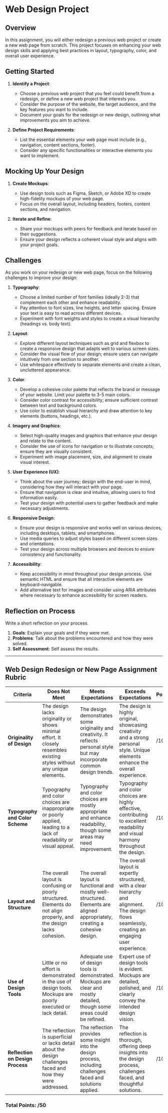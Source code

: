 # Web Design Project

## Overview

In this assignment, you will either redesign a previous web project or create a new web page from scratch. This project focuses on enhancing your web design skills and applying best practices in layout, typography, color, and overall user experience.

## Getting Started

1. **Identify a Project**: 
   - Choose a previous web project that you feel could benefit from a redesign, or define a new web project that interests you.
   - Consider the purpose of the website, the target audience, and the key features you want to include.
   - Document your goals for the redesign or new design, outlining what improvements you aim to achieve.

2. **Define Project Requirements**:
   - List the essential elements your web page must include (e.g., navigation, content sections, footer).
   - Consider any specific functionalities or interactive elements you want to implement.

## Mocking Up Your Design

1. **Create Mockups**: 
   - Use design tools such as Figma, Sketch, or Adobe XD to create high-fidelity mockups of your web page.
   - Focus on the overall layout, including headers, footers, content sections, and navigation.

2. **Iterate and Refine**: 
   - Share your mockups with peers for feedback and iterate based on their suggestions.
   - Ensure your design reflects a coherent visual style and aligns with your project goals.

## Challenges

As you work on your redesign or new web page, focus on the following challenges to improve your design:

1. **Typography**:
   - Choose a limited number of font families (ideally 2-3) that complement each other and enhance readability.
   - Pay attention to font sizes, line heights, and letter spacing. Ensure your text is easy to read across different devices.
   - Experiment with font weights and styles to create a visual hierarchy (headings vs. body text).

2. **Layout**:
   - Explore different layout techniques such as grid and flexbox to create a responsive design that adapts well to various screen sizes.
   - Consider the visual flow of your design; ensure users can navigate intuitively from one section to another.
   - Use whitespace effectively to separate elements and create a clean, uncluttered appearance.

3. **Color**:
   - Develop a cohesive color palette that reflects the brand or message of your website. Limit your palette to 3-5 main colors.
   - Consider color contrast for accessibility; ensure sufficient contrast between text and background colors.
   - Use color to establish visual hierarchy and draw attention to key elements (buttons, headings, etc.).

4. **Imagery and Graphics**:
   - Select high-quality images and graphics that enhance your design and relate to the content.
   - Consider the use of icons for navigation or to illustrate concepts; ensure they are visually consistent.
   - Experiment with image placement, size, and alignment to create visual interest.

5. **User Experience (UX)**:
   - Think about the user journey; design with the end-user in mind, considering how they will interact with your page.
   - Ensure that navigation is clear and intuitive, allowing users to find information easily.
   - Test your design with potential users to gather feedback and make necessary adjustments.

6. **Responsive Design**:
   - Ensure your design is responsive and works well on various devices, including desktops, tablets, and smartphones.
   - Use media queries to adjust styles based on different screen sizes and orientations.
   - Test your design across multiple browsers and devices to ensure consistency and functionality.

7. **Accessibility**:
   - Keep accessibility in mind throughout your design process. Use semantic HTML and ensure that all interactive elements are keyboard-navigable.
   - Add alternative text for images and consider using ARIA attributes where necessary to enhance accessibility for screen readers.

## Reflection on Process
Write a short reflection on your process.

1. **Goals**: Explain your goals and if they were met. 
2. **Problems**: Talk about the problems encountered and how they were solved. 
3. **Self Assessment**: Self assess the results.

---

## Web Design Redesign or New Page Assignment Rubric

| **Criteria**                            | **Does Not Meet**                            | **Meets Expectations**                         | **Exceeds Expectations**                      | **Points** |
|------------------------------------------|----------------------------------------------|-----------------------------------------------|------------------------------------------------|------------|
| **Originality of Design**               | The design lacks originality or shows minimal effort. It closely resembles existing styles without any unique elements. | The design demonstrates some originality and creativity. It reflects personal style but may incorporate common design trends. | The design is highly original, showcasing creativity and a strong personal style. Unique elements enhance the overall experience. | /10        |
| **Typography and Color Scheme**         | Typography and color choices are inappropriate or poorly applied, leading to a lack of readability or visual appeal. | Typography and color choices are mostly appropriate and enhance readability, though some areas may need improvement. | Typography and color choices are highly effective, contributing to excellent readability and visual harmony throughout the design. | /10        |
| **Layout and Structure**                 | The overall layout is confusing or poorly structured. Elements do not align properly, and the design lacks cohesion. | The overall layout is functional and mostly well-structured. Elements are aligned appropriately, creating a cohesive design. | The overall layout is expertly structured, with a clear hierarchy and alignment. The design flows seamlessly, creating an engaging user experience. | /10        |
| **Use of Design Tools**                  | Little or no effort is demonstrated in the use of design tools. Mockups are poorly executed or lack detail. | Adequate use of design tools is demonstrated. Mockups are clear and mostly detailed, though some areas could be refined. | Expert use of design tools is evident. Mockups are detailed, polished, and clearly convey the intended design vision. | /10        |
| **Reflection on Design Process**         | The reflection is superficial or lacks detail about the design challenges faced and how they were addressed. | The reflection provides some insight into the design process, including challenges faced and solutions applied. | The reflection is thorough, offering deep insights into the design process, challenges faced, and thoughtful solutions. | /10        |

### Total Points: /50
